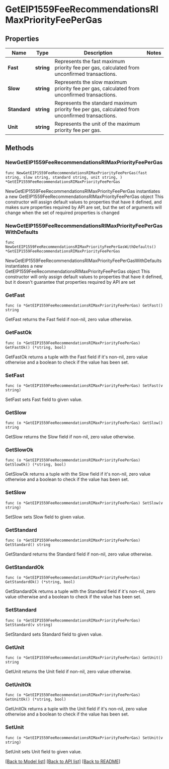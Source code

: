 # GetEIP1559FeeRecommendationsRIMaxPriorityFeePerGas

## Properties

Name | Type | Description | Notes
------------ | ------------- | ------------- | -------------
**Fast** | **string** | Represents the fast maximum priority fee per gas, calculated from unconfirmed transactions. | 
**Slow** | **string** | Represents the slow maximum priority fee per gas, calculated from unconfirmed transactions. | 
**Standard** | **string** | Represents the standard maximum priority fee per gas, calculated from unconfirmed transactions. | 
**Unit** | **string** | Represents the unit of the maximum priority fee per gas. | 

## Methods

### NewGetEIP1559FeeRecommendationsRIMaxPriorityFeePerGas

`func NewGetEIP1559FeeRecommendationsRIMaxPriorityFeePerGas(fast string, slow string, standard string, unit string, ) *GetEIP1559FeeRecommendationsRIMaxPriorityFeePerGas`

NewGetEIP1559FeeRecommendationsRIMaxPriorityFeePerGas instantiates a new GetEIP1559FeeRecommendationsRIMaxPriorityFeePerGas object
This constructor will assign default values to properties that have it defined,
and makes sure properties required by API are set, but the set of arguments
will change when the set of required properties is changed

### NewGetEIP1559FeeRecommendationsRIMaxPriorityFeePerGasWithDefaults

`func NewGetEIP1559FeeRecommendationsRIMaxPriorityFeePerGasWithDefaults() *GetEIP1559FeeRecommendationsRIMaxPriorityFeePerGas`

NewGetEIP1559FeeRecommendationsRIMaxPriorityFeePerGasWithDefaults instantiates a new GetEIP1559FeeRecommendationsRIMaxPriorityFeePerGas object
This constructor will only assign default values to properties that have it defined,
but it doesn't guarantee that properties required by API are set

### GetFast

`func (o *GetEIP1559FeeRecommendationsRIMaxPriorityFeePerGas) GetFast() string`

GetFast returns the Fast field if non-nil, zero value otherwise.

### GetFastOk

`func (o *GetEIP1559FeeRecommendationsRIMaxPriorityFeePerGas) GetFastOk() (*string, bool)`

GetFastOk returns a tuple with the Fast field if it's non-nil, zero value otherwise
and a boolean to check if the value has been set.

### SetFast

`func (o *GetEIP1559FeeRecommendationsRIMaxPriorityFeePerGas) SetFast(v string)`

SetFast sets Fast field to given value.


### GetSlow

`func (o *GetEIP1559FeeRecommendationsRIMaxPriorityFeePerGas) GetSlow() string`

GetSlow returns the Slow field if non-nil, zero value otherwise.

### GetSlowOk

`func (o *GetEIP1559FeeRecommendationsRIMaxPriorityFeePerGas) GetSlowOk() (*string, bool)`

GetSlowOk returns a tuple with the Slow field if it's non-nil, zero value otherwise
and a boolean to check if the value has been set.

### SetSlow

`func (o *GetEIP1559FeeRecommendationsRIMaxPriorityFeePerGas) SetSlow(v string)`

SetSlow sets Slow field to given value.


### GetStandard

`func (o *GetEIP1559FeeRecommendationsRIMaxPriorityFeePerGas) GetStandard() string`

GetStandard returns the Standard field if non-nil, zero value otherwise.

### GetStandardOk

`func (o *GetEIP1559FeeRecommendationsRIMaxPriorityFeePerGas) GetStandardOk() (*string, bool)`

GetStandardOk returns a tuple with the Standard field if it's non-nil, zero value otherwise
and a boolean to check if the value has been set.

### SetStandard

`func (o *GetEIP1559FeeRecommendationsRIMaxPriorityFeePerGas) SetStandard(v string)`

SetStandard sets Standard field to given value.


### GetUnit

`func (o *GetEIP1559FeeRecommendationsRIMaxPriorityFeePerGas) GetUnit() string`

GetUnit returns the Unit field if non-nil, zero value otherwise.

### GetUnitOk

`func (o *GetEIP1559FeeRecommendationsRIMaxPriorityFeePerGas) GetUnitOk() (*string, bool)`

GetUnitOk returns a tuple with the Unit field if it's non-nil, zero value otherwise
and a boolean to check if the value has been set.

### SetUnit

`func (o *GetEIP1559FeeRecommendationsRIMaxPriorityFeePerGas) SetUnit(v string)`

SetUnit sets Unit field to given value.



[[Back to Model list]](../README.md#documentation-for-models) [[Back to API list]](../README.md#documentation-for-api-endpoints) [[Back to README]](../README.md)


